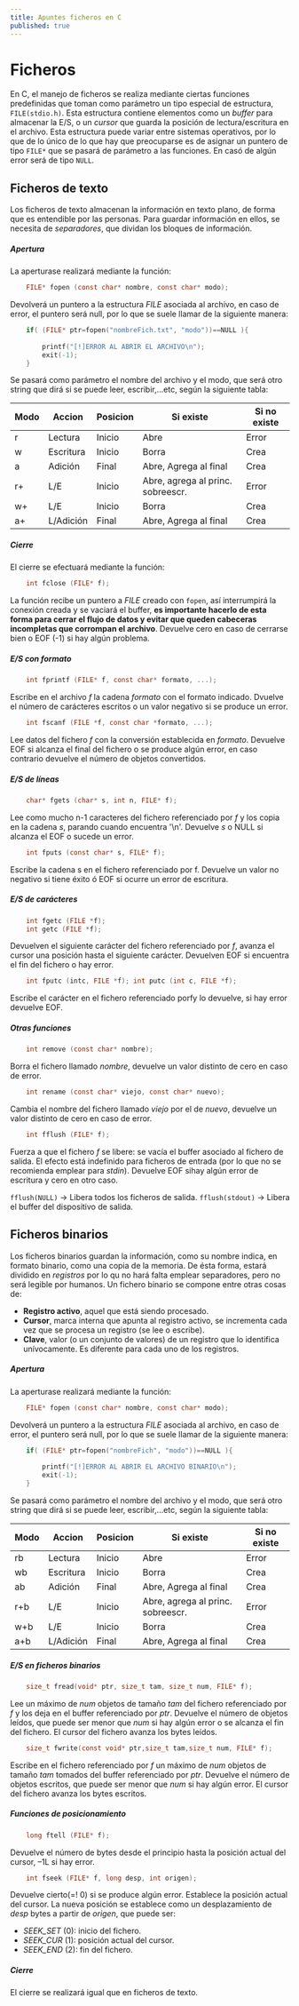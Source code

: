 ```yaml
---
title: Apuntes ficheros en C
published: true
---
```


# Ficheros

   En C, el manejo de ficheros se realiza mediante ciertas funciones predefinidas que 
toman como parámetro un tipo especial de estructura, `FILE(stdio.h)`. Esta estructura contiene elementos como un *buffer* para almacenar la E/S, o un *cursor* que guarda la posición de lectura/escritura en el archivo. Esta estructura puede variar entre sistemas operativos, por lo que de lo único de lo que hay que preocuparse es de asignar un puntero de tipo `FILE*` que se pasará de parámetro a las funciones. En casó de algún error será de tipo `NULL`.


## Ficheros de texto

   Los ficheros de texto almacenan la información en texto plano, de forma que es 
entendible por las personas. Para guardar información en ellos, se necesita de *separadores*, que dividan los bloques de información.

##### Apertura

   La aperturase realizará mediante la función:

```c
	FILE* fopen (const char* nombre, const char* modo);
```

   Devolverá un puntero a la estructura *FILE* asociada al archivo, en caso de error, 
el puntero será null, por lo que se suele llamar de la siguiente manera:

```c
	if( (FILE* ptr=fopen("nombreFich.txt", "modo"))==NULL ){
		
		printf("[!]ERROR AL ABRIR EL ARCHIVO\n");
		exit(-1);
	}
```

   Se pasará como parámetro el nombre del archivo y el modo, que será otro 
string que dirá si se puede leer, escribir,...etc, según la siguiente tabla:

| Modo | Accion | Posicion | Si existe | Si no existe|
|---|---|---|---|---|
| r | Lectura | Inicio | Abre | Error |
| w | Escritura | Inicio | Borra | Crea |
| a | Adición | Final | Abre, Agrega al final | Crea |
| r+ | L/E | Inicio | Abre, agrega al princ. sobreescr. | Error |
| w+ | L/E | Inicio | Borra | Crea |
| a+ | L/Adición | Final | Abre, Agrega al final | Crea |

##### Cierre

   El cierre se efectuará mediante la función:

```c
	int fclose (FILE* f);
```

   La función recibe un puntero a *FILE* creado con `fopen`, así interrumpirá la 
conexión creada y se vaciará el buffer, __es importante hacerlo de esta forma para cerrar el flujo de datos y evitar que queden cabeceras incompletas que corrompan el archivo__. Devuelve cero en caso de cerrarse bien o EOF (-1) si hay algún problema.

##### E/S con formato

```c
	int fprintf (FILE* f, const char* formato, ...);
```

Escribe en el archivo *f* la cadena *formato* con el formato indicado. Dvuelve el número de carácteres escritos o un valor negativo si se produce un error.

```c
	int fscanf (FILE *f, const char *formato, ...);
```

Lee datos del fichero *f* con la conversión establecida en *formato*. Devuelve EOF si alcanza el final del fichero o se produce algún error, en caso contrario devuelve el número de objetos convertidos.

##### E/S de líneas

```c
	char* fgets (char* s, int n, FILE* f);
```

Lee como mucho n-1 caracteres del fichero referenciado por *f* y los copia en la cadena *s*, parando cuando encuentra '\n'. Devuelve *s* o NULL si alcanza el EOF o sucede un error.

```c
	int fputs (const char* s, FILE* f);
```

Escribe la cadena s en el fichero referenciado por f. Devuelve un valor no negativo si tiene éxito ó EOF si ocurre un error de escritura.

##### E/S de carácteres

```c
	int fgetc (FILE *f); 
	int getc (FILE *f);
```

Devuelven el siguiente carácter del fichero referenciado por *f*, avanza el cursor una posición hasta el siguiente carácter. Devuelven EOF si encuentra el fin del fichero o hay error.

```c
	int fputc (intc, FILE *f); int putc (int c, FILE *f);
```

Escribe el carácter  en el fichero referenciado porfy lo devuelve, si hay error devuelve EOF.

##### Otras funciones

```c
	int remove (const char* nombre);
```

Borra el fichero llamado *nombre*, devuelve un valor distinto de cero en caso de error.

```c
	int rename (const char* viejo, const char* nuevo);
```

Cambia el nombre del fichero llamado *viejo* por el de *nuevo*, devuelve un valor distinto de cero en caso de error.

```c
	int fflush (FILE* f);
```

Fuerza a que el fichero *f* se libere: se vacía el buffer asociado al fichero de salida. El efecto está indefinido para ficheros de entrada (por lo que no se recomienda emplear para *stdin*). Devuelve EOF sihay algún error de escritura y cero en otro caso.

`fflush(NULL)` -> Libera todos los ficheros de salida.
`fflush(stdout)` -> Libera el buffer del dispositivo de salida.


## Ficheros binarios

Los ficheros binarios guardan la información, como su nombre indica, en formato binario, como una copia de la memoria. De ésta forma, estará dividido en *registros* por lo qu no hará falta emplear separadores, pero no será legible por humanos. Un fichero binario se compone entre otras cosas de:

- **Registro activo**, aquel que está siendo procesado.
- **Cursor**, marca interna que apunta al registro activo, se incrementa cada vez que se procesa un registro (se lee o escribe).
- **Clave**, valor (o un conjunto de valores) de un registro que lo identifica unívocamente. Es diferente para cada uno de los registros.

##### Apertura

   La aperturase realizará mediante la función:

```c
	FILE* fopen (const char* nombre, const char* modo);
```

   Devolverá un puntero a la estructura *FILE* asociada al archivo, en caso de error, 
el puntero será null, por lo que se suele llamar de la siguiente manera:

```c
	if( (FILE* ptr=fopen("nombreFich", "modo"))==NULL ){
		
		printf("[!]ERROR AL ABRIR EL ARCHIVO BINARIO\n");
		exit(-1);
	}
```

   Se pasará como parámetro el nombre del archivo y el modo, que será otro 
string que dirá si se puede leer, escribir,...etc, según la siguiente tabla:

| Modo | Accion | Posicion | Si existe | Si no existe|
|---|---|---|---|---|
| rb | Lectura | Inicio | Abre | Error |
| wb | Escritura | Inicio | Borra | Crea |
| ab | Adición | Final | Abre, Agrega al final | Crea |
| r+b | L/E | Inicio | Abre, agrega al princ. sobreescr. | Error |
| w+b | L/E | Inicio | Borra | Crea |
| a+b | L/Adición | Final | Abre, Agrega al final | Crea |

##### E/S en ficheros binarios

```c
	size_t fread(void* ptr, size_t tam, size_t num, FILE* f);
```

Lee un máximo de *num* objetos de tamaño *tam* del fichero referenciado por *f* y los deja en el buffer referenciado por *ptr*. Devuelve el número de objetos leídos, que puede ser menor que *num* si hay algún error o se alcanza el fin del fichero. El cursor del fichero avanza los bytes leídos.

```c
	size_t fwrite(const void* ptr,size_t tam,size_t num, FILE* f);
```

Escribe en el fichero referenciado por *f* un máximo de *num* objetos de tamaño *tam* tomados del buffer referenciado por *ptr*. Devuelve el número de objetos escritos, que puede ser menor que *num* si hay algún error. El cursor del fichero avanza los bytes escritos.

##### Funciones de posicionamiento

```c
	long ftell (FILE* f);
```

Devuelve el número de bytes desde el principio hasta la posición actual del cursor, –1L si hay error.

```c
	int fseek (FILE* f, long desp, int origen);
```

Devuelve cierto(=! 0) si se produce algún error. Establece la posición actual del cursor. La nueva posición se establece como un desplazamiento de *desp* bytes a partir de *origen*, que puede ser:

- *SEEK_SET* (0): inicio del fichero.
- *SEEK_CUR* (1): posición actual del cursor.
- *SEEK_END* (2): fin del fichero.

##### Cierre

El cierre se realizará igual que en ficheros de texto.